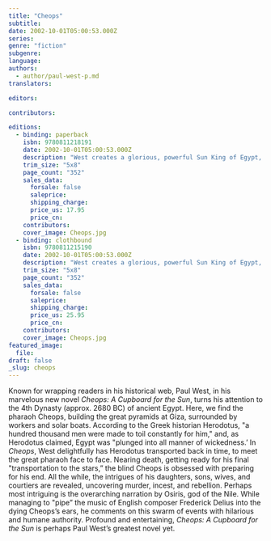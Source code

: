 ```yaml
---
title: "Cheops"
subtitle:
date: 2002-10-01T05:00:53.000Z
series:
genre: "fiction"
subgenre:
language:
authors:
  - author/paul-west-p.md
translators:

editors:

contributors:

editions:
  - binding: paperback
    isbn: 9780811218191
    date: 2002-10-01T05:00:53.000Z
    description: "West creates a glorious, powerful Sun King of Egypt, bent on a death worthy of his great pyramid at Giza. "
    trim_size: "5x8"
    page_count: "352"
    sales_data:
      forsale: false
      saleprice:
      shipping_charge:
      price_us: 17.95
      price_cn:
    contributors:
    cover_image: Cheops.jpg
  - binding: clothbound
    isbn: 9780811215190
    date: 2002-10-01T05:00:53.000Z
    description: "West creates a glorious, powerful Sun King of Egypt, bent on a death worthy of his great pyramid at Giza. "
    trim_size: "5x8"
    page_count: "352"
    sales_data:
      forsale: false
      saleprice:
      shipping_charge:
      price_us: 25.95
      price_cn:
    contributors:
    cover_image: Cheops.jpg
featured_image:
  file:
draft: false
_slug: cheops
---
```


Known for wrapping readers in his historical web, Paul West, in his marvelous new novel _Cheops: A Cupboard for the Sun_, turns his attention to the 4th Dynasty (approx. 2680 BC) of ancient Egypt. Here, we find the pharaoh Cheops, building the great pyramids at Giza, surrounded by workers and solar boats. According to the Greek historian Herodotus, "a hundred thousand men were made to toil constantly for him," and, as Herodotus claimed, Egypt was "plunged into all manner of wickedness.’ In _Cheops_, West delightfully has Herodotus transported back in time, to meet the great pharaoh face to face. Nearing death, getting ready for his final "transportation to the stars,” the blind Cheops is obsessed with preparing for his end. All the while, the intrigues of his daughters, sons, wives, and courtiers are revealed, uncovering murder, incest, and rebellion. Perhaps most intriguing is the overarching narration by Osiris, god of the Nile. While managing to "pipe” the music of English composer Frederick Delius into the dying Cheops’s ears, he comments on this swarm of events with hilarious and humane authority. Profound and entertaining, _Cheops: A Cupboard for the Sun_ is perhaps Paul West’s greatest novel yet.

